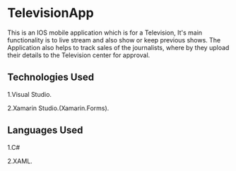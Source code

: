# TelevisionApp
This is an IOS mobile application which is for a Television, It's main functionality is to live stream and also show or keep previous shows. The Application also helps to track sales of the journalists, where by they upload their details to the Television center for approval.

## Technologies Used
1.Visual Studio.

2.Xamarin Studio.(Xamarin.Forms).

## Languages Used
1.C#

2.XAML.

